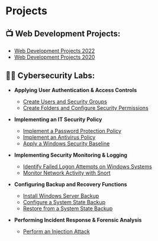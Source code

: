 # Projects


<h2>📺 Web Development Projects:</h2>

- [Web Development Projects 2022](https://tameshia.altervista.org/)
- [Web Development Projects 2020](https://tameshia.altervista.org/OldHTML/index2130.html)  
  
  
<h2>👨‍💻 Cybersecurity Labs:</h2>

- <b>Applying User Authentication & Access Controls</b>
  - [Create Users and Security Groups](https://github.com/tameshia/Create-Users-and-Security-Groups)
  - [Create Folders and Configure Security Permissions](https://github.com/tameshia/Create-Folders-and-Configure-Security-Permissions)

- <b>Implementing an IT Security Policy</b>
  - [Implement a Password Protection Policy](https://github.com/tameshia/Implement-a-Password-Protection-Policy)
  - [Implement an Antivirus Policy](https://github.com/tameshia/Implement-an-Antivirus-Policy)
  - [Apply a Windows Security Baseline](https://github.com/tameshia/Apply-a-Windows-Security-Baseline)
- <b>Implementing Security Monitoring & Logging</b>
  - [Identify Failed Logon Attempts on Windows Systems](https://github.com/tameshia/Identify-failed-Logon-Attempts-on-Windows-Systems)
  - [Monitor Network Activity with Snort](https://github.com/tameshia/Monitor-Network-Activity-with-Snort)
- <b>Configuring Backup and Recovery Functions</b>
  - [Install Windows Server Backup](https://github.com/tameshia/Install-Windows-Server-Backup)
  - [Configure a System State Backup](https://github.com/tameshia/Configure-a-System-State-Backup)
  - [Restore from a System State Backup](https://github.com/tameshia/Restore-from-a-System-State-Backup)
- <b>Performing Incident Response & Forensic Analysis</b>
  - [Perform an Injection Attack]()


